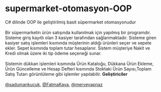 # supermarket-otomasyon-OOP
C# dilinde OOP ile geliştirilmiş basit süpermarket otomasyonudur <br> <br>
Bir süpermarketin ürün satışında kullanılmak için yapılmış bir programdır. Sisteme giriş kayıtlı olan 3 kasiyer tarafından sağlanmaktadır.
Sisteme giren kasiyer satış işlemleri kısmında müşterinin aldığı ürünleri seçer ve sepete ekler. Sepet kısmında toplam tutar hesaplanır. 
Sistem müşteriye Nakit ve Kredi olmak üzere iki tip ödeme seçeneği sunar.<br> <br>
Sistemin dükkan işlemleri kısmında Ürün Kataloğu, Dükkana Ürün Ekleme, Ürün Güncelleme ve Hesap Defteri kısmında Stoktaki Ürün Sayısı,Toplam Satış
Tutarı görüntüleme gibi işlemler yapılabilir.
<b>Geliştiriciler</b><br><br>
[@sadumankucuk](https://github.com/sadumankucuk),
[@FatmaKaya](https://github.com/FatmaKaya),
[@merveyapnaz](https://github.com/merveyapnaz)
